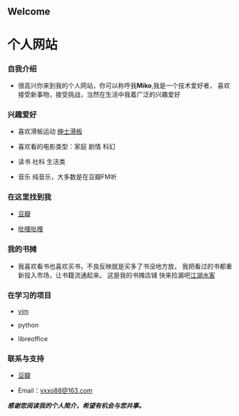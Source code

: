 ## Welcome

# 个人网站

### 自我介绍

- 很高兴你来到我的个人网站，你可以称呼我**Miko**,我是一个技术爱好者，
  喜欢接受新事物，接受挑战，当然在生活中我着广泛的兴趣爱好





### 兴趣爱好

- 喜欢滑板运动 [绅士滑板](https://www.eyepetizer.net/detail.html?utm_source=wechat-moments&vid=3036&resourceType=video&deviceModel=iPhone&utm_medium=share&vn=6.2.0&uid=302796229&utm_campaign=routine&udid=b0164ae2c5d29a21829e009d1105e6fa098ccc9a&vc=6802)


- 喜欢看的电影类型：家庭 剧情 科幻

- 读书 社科 生活类

- 音乐 纯音乐，大多数是在豆瓣FM听


### 在这里找到我

- [豆瓣](https://www.douban.com/people/122012506/)

- [吡哩吡哩](https://space.bilibili.com/95919629?from=search&seid=10009405581666670547)

### 我的书摊

- 我喜欢看书也喜欢买书，不良反映就是买多了书没地方放，
   我把看过的书都重新投入市场，让书籍流通起来。
  这是我的书摊店铺 快来捡漏吧[江湖水客](https://m.kongfz.com/newshop/414596)

### 在学习的项目

- [vim](https://github.com/miko486/miko486.github.io/blob/master/vim/vim.md#vim)

- python

- libreoffice
 
 


### 联系与支持


- [豆瓣](https://www.douban.com/people/122012506/)

- Email：vxxo88@163.com

**_感谢您阅读我的个人简介，希望有机会与您共事。_**

